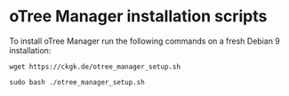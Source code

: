 # oTree Manager installation scripts

To install oTree Manager run the following commands on a fresh Debian 9 installation:

``wget https://ckgk.de/otree_manager_setup.sh``

``sudo bash ./otree_manager_setup.sh``

